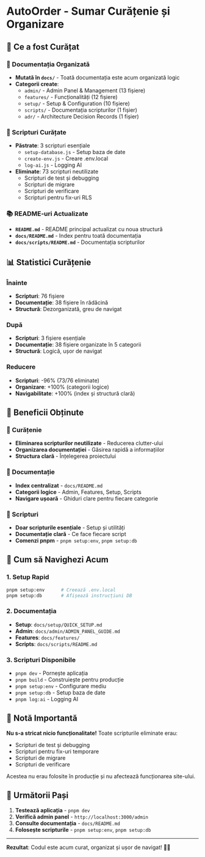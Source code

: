 # AutoOrder - Sumar Curățenie și Organizare

## 🧹 Ce a fost Curățat

### 📁 Documentația Organizată
- **Mutată în `docs/`** - Toată documentația este acum organizată logic
- **Categorii create**:
  - `admin/` - Admin Panel & Management (13 fișiere)
  - `features/` - Funcționalități (12 fișiere)
  - `setup/` - Setup & Configuration (10 fișiere)
  - `scripts/` - Documentația scripturilor (1 fișier)
  - `adr/` - Architecture Decision Records (1 fișier)

### 🔧 Scripturi Curățate
- **Păstrate**: 3 scripturi esențiale
  - `setup-database.js` - Setup baza de date
  - `create-env.js` - Creare .env.local
  - `log-ai.js` - Logging AI
- **Eliminate**: 73 scripturi neutilizate
  - Scripturi de test și debugging
  - Scripturi de migrare
  - Scripturi de verificare
  - Scripturi pentru fix-uri RLS

### 📚 README-uri Actualizate
- **`README.md`** - README principal actualizat cu noua structură
- **`docs/README.md`** - Index pentru toată documentația
- **`docs/scripts/README.md`** - Documentația scripturilor

## 📊 Statistici Curățenie

### Înainte
- **Scripturi**: 76 fișiere
- **Documentație**: 38 fișiere în rădăcină
- **Structură**: Dezorganizată, greu de navigat

### După
- **Scripturi**: 3 fișiere esențiale
- **Documentație**: 38 fișiere organizate în 5 categorii
- **Structură**: Logică, ușor de navigat

### Reducere
- **Scripturi**: -96% (73/76 eliminate)
- **Organizare**: +100% (categorii logice)
- **Navigabilitate**: +100% (index și structură clară)

## 🎯 Beneficii Obținute

### 🧹 Curățenie
- **Eliminarea scripturilor neutilizate** - Reducerea clutter-ului
- **Organizarea documentației** - Găsirea rapidă a informațiilor
- **Structura clară** - Înțelegerea proiectului

### 📖 Documentație
- **Index centralizat** - `docs/README.md`
- **Categorii logice** - Admin, Features, Setup, Scripts
- **Navigare ușoară** - Ghiduri clare pentru fiecare categorie

### 🔧 Scripturi
- **Doar scripturile esențiale** - Setup și utilități
- **Documentație clară** - Ce face fiecare script
- **Comenzi pnpm** - `pnpm setup:env`, `pnpm setup:db`

## 🚀 Cum să Navighezi Acum

### 1. **Setup Rapid**
```bash
pnpm setup:env      # Creează .env.local
pnpm setup:db       # Afișează instrucțiuni DB
```

### 2. **Documentația**
- **Setup**: `docs/setup/QUICK_SETUP.md`
- **Admin**: `docs/admin/ADMIN_PANEL_GUIDE.md`
- **Features**: `docs/features/`
- **Scripts**: `docs/scripts/README.md`

### 3. **Scripturi Disponibile**
- `pnpm dev` - Pornește aplicația
- `pnpm build` - Construiește pentru producție
- `pnpm setup:env` - Configurare mediu
- `pnpm setup:db` - Setup baza de date
- `pnpm log:ai` - Logging AI

## 📝 Notă Importantă

**Nu s-a stricat nicio funcționalitate!** Toate scripturile eliminate erau:
- Scripturi de test și debugging
- Scripturi pentru fix-uri temporare
- Scripturi de migrare
- Scripturi de verificare

Acestea nu erau folosite în producție și nu afectează funcționarea site-ului.

## 🔄 Următorii Pași

1. **Testează aplicația** - `pnpm dev`
2. **Verifică admin panel** - `http://localhost:3000/admin`
3. **Consulte documentația** - `docs/README.md`
4. **Folosește scripturile** - `pnpm setup:env`, `pnpm setup:db`

---

**Rezultat**: Codul este acum curat, organizat și ușor de navigat! 🎉✨
